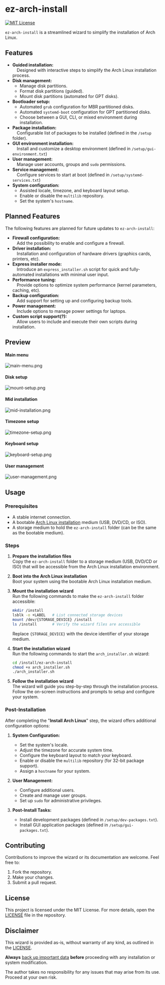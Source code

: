 # ez-arch-install

[![MIT License](https://img.shields.io/badge/license-MIT-green.svg)](LICENSE)

`ez-arch-install` is a streamlined wizard to simplify the installation of Arch Linux.

## Features

- **Guided installation:**</br>
     Designed with interactive steps to simplify the Arch Linux installation process.
- **Disk management:**
  - Manage disk partitions.
  - Format disk partitions (guided).
  - Mount disk partitions (automated for GPT disks).
- **Bootloader setup:**
  - Automated `grub` configuration for MBR partitioned disks.
  - Automated `systemd-boot` configuration for GPT partitioned disks.
  - Choose between a GUI, CLI, or mixed environment during installation.
- **Package installation:**</br>
     Configurable list of packages to be installed (defined in the `/setup` folder).
- **GUI environment installation:**</br>
     Install and customize a desktop environment (defined in `/setup/gui-environment.txt`)
- **User management:**</br>
     Manage user accounts, groups and `sudo` permissions.
- **Service management:**</br>
     Configure services to start at boot (defined in `/setup/systemd-services.txt`)
- **System configuration:**
  - Assisted locale, timezone, and keyboard layout setup.
  - Enable or disable the `multilib` repository.
  - Set the system's `hostname`.

## Planned Features

The following features are planned for future updates to `ez-arch-install`:

- **Firewall configuration:**<br>
     Add the possibility to enable and configure a firewall.
- **Driver installation:**<br>
     Installation and configuration of hardware drivers (graphics cards, printers, etc).
- **Express installer mode:**<br>
     Introduce an `express_installer.sh` script for quick and fully-automated installations with minimal user input.
- **Performance tuning:**<br>
     Provide options to optimize system performance (kernel parameters, caching, etc).
- **Backup configuration:**<br>
     Add support for setting up and configuring backup tools.
- **Power management:**<br>
     Include options to manage power settings for laptops.
- **Custom script support(?):**<br>
     Allow users to include and execute their own scripts during installation.

## Preview

#### Main menu
![main-menu.png](readme/assets/main-menu.png)

#### Disk setup

![mount-setup.png](readme/assets/mount-setup.png)

#### Mid installation
![mid-installation.png](readme/assets/mid-installation.png)

#### Timezone setup
![timezone-setup.png](readme/assets/timezone-setup.png)

#### Keyboard setup
![keyboard-setup.png](readme/assets/keyboard-setup.png)

#### User management
![user-management.png](readme/assets/user-management.png)

## Usage

### Prerequisites
- A stable internet connection.
- A bootable [Arch Linux installation](https://archlinux.org/download/) medium (USB, DVD/CD, or ISO).
- A storage medium to hold the `ez-arch-install` folder (can be the same as the bootable medium).

### Steps

1. **Prepare the installation files**</br>
   Copy the `ez-arch-install` folder to a storage medium (USB, DVD/CD or ISO) that will be accessible from the Arch Linux installation environment.

2. **Boot into the Arch Linux installation**</br>
   Boot your system using the bootable Arch Linux installation medium.

3. **Mount the installation wizard**</br>
   Run the following commands to make the `ez-arch-install` folder accessible:
   ```bash
   mkdir /install
   lsblk -o +LABEL   # List connected storage devices
   mount /dev/{STORAGE_DEVICE} /install
   ls /install       # Verify the wizard files are accessible
   ```
   Replace `{STORAGE_DEVICE}` with the device identifier of your storage medium.

4. **Start the installation wizard**</br>
   Run the following commands to start the `arch_installer.sh` wizard:
   ```bash
   cd /install/ez-arch-install
   chmod +x arch_installer.sh
   ./arch_installer.sh
   ```

5. **Follow the installation wizard**</br>
   The wizard will guide you step-by-step through the installation process.
   Follow the on-screen instructions and prompts to setup and configure your system.

### Post-Installation
After completing the "**Install Arch Linux**" step, the wizard offers additional configuration options:
1. **System Configuration:**
   - Set the system's locale.
   - Adjust the timezone for accurate system time.
   - Configure the keyboard layout to match your keyboard.
   - Enable or disable the `multilib` repository (for 32-bit package support).
   - Assign a `hostname` for your system.

2. **User Management:**
   - Configure additional users.
   - Create and manage user groups.
   - Set up `sudo` for administrative privileges.

3. **Post-Install Tasks:**
   - Install development packages (defined in `/setup/dev-packages.txt`).
   - Install GUI application packages (defined in `/setup/gui-packages.txt`).

## Contributing

Contributions to improve the wizard or its documentation are welcome. Feel free to:
1. Fork the repository.
2. Make your changes.
3. Submit a pull request.

## License

This project is licensed under the MIT License. For more details, open the [LICENSE](LICENSE) file in the repository.

## Disclaimer

This wizard is provided as-is, without warranty of any kind, as outlined in the [LICENSE](LICENSE).

**Always** <u>back up important data</u> **before** proceeding with any installation or system modification.

The author takes no responsibility for any issues that may arise from its use.<br>
Proceed at your own risk.
